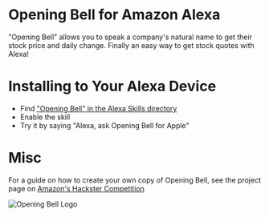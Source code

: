 # Opening Bell for Amazon Alexa
"Opening Bell" allows you to speak a company's natural name to get their stock price and daily change. Finally an easy way to get stock quotes with Alexa!

# Installing to Your Alexa Device
- Find ["Opening Bell" in the Alexa Skills directory](http://alexa.amazon.com/#skills/amzn1.echo-sdk-ams.app.e46fdef7-3ce7-4374-9135-05eac31a70cb)
- Enable the skill
- Try it by saying "Alexa, ask Opening Bell for Apple"

# Misc
For a guide on how to create your own copy of Opening Bell, see the project page on [Amazon's Hackster Competition](https://www.hackster.io/nickschwab/opening-bell-c3a46e)

![Opening Bell Logo](https://raw.githubusercontent.com/nickschwab/alexa-opening-bell/master/logo/large_512x512.png)